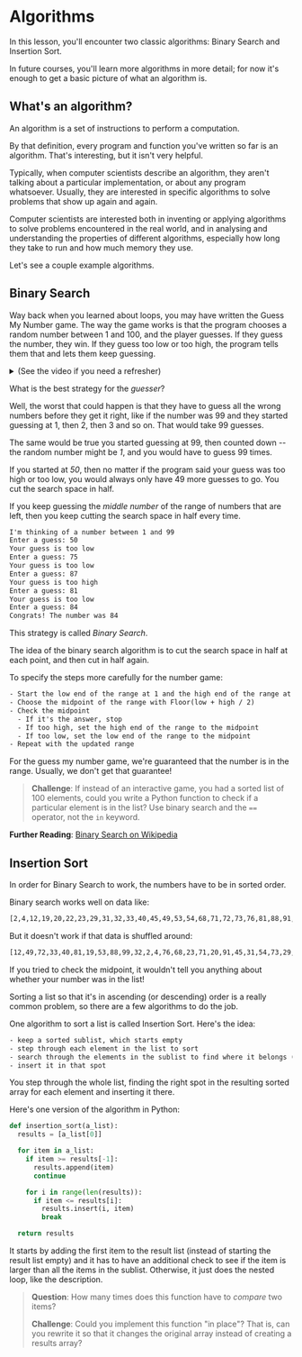 # Algorithms

In this lesson, you'll encounter two classic algorithms: Binary Search and 
Insertion Sort.

In future courses, you'll learn more algorithms in more detail; for now it's
enough to get a basic picture of what an algorithm is.

## What's an algorithm?

An algorithm is a set of instructions to perform a computation.

By that definition, every program and function you've written so far is an
algorithm. That's interesting, but it isn't very helpful.

Typically, when computer scientists describe an algorithm, they aren't talking
about a particular implementation, or about any program whatsoever. Usually,
they are interested in specific algorithms to solve problems that show up again
and again.

Computer scientists are interested both in inventing or applying algorithms to 
solve problems encountered in the real world, and in analysing and understanding
the properties of different algorithms, especially how long they take to run and
how much memory they use.

Let's see a couple example algorithms.

## Binary Search

Way back when you learned about loops, you may have written the Guess My Number
game. The way the game works is that the program chooses a random number between
1 and 100, and the player guesses. If they guess the number, they win. If they
guess too low or too high, the program tells them that and lets them keep
guessing.

<details><summary>(See the video if you need a refresher)</summary>
<div style="position: relative; padding-bottom: 56.25%; height: 0;"><iframe src="https://youtube.com/embed/EjVRtXPPJ7k" frameborder="0" webkitallowfullscreen mozallowfullscreen allowfullscreen style="position: absolute; top: 0; left: 0; width: 100%; height: 100%;"></iframe></div>
</details>

What is the best strategy for the _guesser_?

Well, the worst that could happen is that they have to guess all the wrong 
numbers before they get it right, like if the number was 99 and they started
guessing at 1, then 2, then 3 and so on. That would take 99 guesses.

The same would be true you started guessing at 99, then counted down -- the
random number might be _1_, and you would have to guess 99 times.

If you started at _50_, then no matter if the program said your guess was too
high or too low, you would always only have 49 more guesses to go. You cut the
search space in half.

If you keep guessing the _middle number_ of the range of numbers that are
left, then you keep cutting the search space in half every time.

```txt
I'm thinking of a number between 1 and 99
Enter a guess: 50
Your guess is too low
Enter a guess: 75
Your guess is too low
Enter a guess: 87
Your guess is too high
Enter a guess: 81
Your guess is too low
Enter a guess: 84
Congrats! The number was 84
```

This strategy is called _Binary Search_. 

The idea of the binary search algorithm is to cut the search space in half at
each point, and then cut in half again.

To specify the steps more carefully for the number game:

```txt
- Start the low end of the range at 1 and the high end of the range at 100
- Choose the midpoint of the range with Floor(low + high / 2)
- Check the midpoint
  - If it's the answer, stop
  - If too high, set the high end of the range to the midpoint
  - If too low, set the low end of the range to the midpoint
- Repeat with the updated range 
```

For the guess my number game, we're guaranteed that the number is in the range.
Usually, we don't get that guarantee!

> **Challenge**: If instead of an interactive game, you had a sorted list of 100
> elements, could you write a Python function to check if a particular element
> is in the list? Use binary search and the `==` operator, not the `in`
> keyword.

**Further Reading**: [Binary Search on Wikipedia](https://en.wikipedia.org/wiki/Binary_search_algorithm)

## Insertion Sort

In order for Binary Search to work, the numbers have to be in sorted order.

Binary search works well on data like:

```txt
[2,4,12,19,20,22,23,29,31,32,33,40,45,49,53,54,68,71,72,73,76,81,88,91,99]
```

But it doesn't work if that data is shuffled around:
```txt
[12,49,72,33,40,81,19,53,88,99,32,2,4,76,68,23,71,20,91,45,31,54,73,29,22]
```

If you tried to check the midpoint, it wouldn't tell you anything about whether
your number was in the list!

Sorting a list so that it's in ascending (or descending) order is a really
common problem, so there are a few algorithms to do the job.

One algorithm to sort a list is called Insertion Sort. Here's the idea:

```txt
- keep a sorted sublist, which starts empty
- step through each element in the list to sort
- search through the elements in the sublist to find where it belongs (the first element it is smaller than)
- insert it in that spot
```

You step through the whole list, finding the right spot in the resulting sorted
array for each element and inserting it there.

Here's one version of the algorithm in Python:

```python
def insertion_sort(a_list):
  results = [a_list[0]]

  for item in a_list:
    if item >= results[-1]: 
      results.append(item)
      continue

    for i in range(len(results)):
      if item <= results[i]:
        results.insert(i, item)
        break

  return results
```

It starts by adding the first item to the result list (instead of starting the
result list empty) and it has to have an additional check to see if the item is
larger than all the items in the sublist. Otherwise, it just does the nested
loop, like the description.

> **Question**: How many times does this function have to _compare_ two items?
>
> **Challenge**: Could you implement this function "in place"? That is, can you
> rewrite it so that it changes the original array instead of creating a results
> array?
